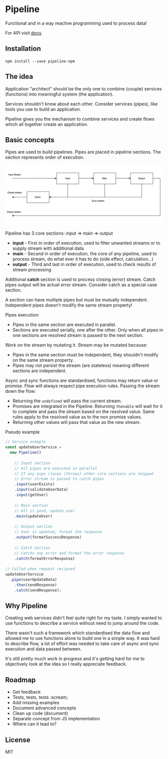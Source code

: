 # Pipeline

Functional and in a way reactive programming used to process data!

For API visit [docs](./docs).

## Installation

`npm install --save pipeline-npm`

## The idea

Application "architect" should be the only one to combine (couple) services (functions) into meaningful system (the application).

Services shouldn't know about each other. Consider services (pipes), like tools you use to build an application.

Pipeline gives you the mechanism to combine services and create flows which all together create an application.

## Basic concepts

Pipes are used to build pipelines. Pipes are placed in pipeline sections. The section represents order of execution.

![Pipeline block schme](./docs/assets/pipeline_schema.png)

Pipeline has 3 core sections: input => main => output

* **input** - First in order of execution, used to filter unwanted streams or to supply stream with additional data
* **main** - Second in order of execution, the core of any pipeline, used to process stream, do what ever it has to do (side effect, calculation...)
* **output** - Third and last in order of execution, used to check results of stream processing

Additional **catch** section is used to process closing (error) stream. Catch pipes output will be actual error stream. Consider catch as a special case section.

A section can have multiple pipes but must be mutually independent. Independent pipes doesn't modify the same stream property!

Pipes execution:

* Pipes in the same section are executed in parallel.
* Sections are executed serially, one after the other. Only when all pipes in one sections are resolved stream is passed to the next section.

Work on the stream by mutating it. Stream may be mutated because:

* Pipes in the same section must be independent, they shouldn't modify on the same stream property.
* Pipes may not persist the stream (are stateless) meaning different sections are independent.

Async and sync functions are standardised, functions may return value or promise. Flow will always respect pipe execution rules. 
Passing the stream down the flow:

* Returning the `undefined` will pass the current stream. 
* Promises are integrated in the Pipeline. Returning `thenable` will wait for it to complete and pass the stream based on the resolved value. Same rules apply to the resolved value as to the non promise values.  
* Returning other values will pass that value as the new stream.

Pseudo example
```javascript
// Service example
const updateUserService =
  new Pipeline()

    // Input section
    // All pipes are executed in parallel
    // If any pipe closes (throws) other core sections are skipped
    // Error stream is passed to catch pipes
    .input(userExists)
    .input(validateUserData)
    .input(getUser)

    // Main section
    // All is good, update user
    .main(updateUser)

    // Output section
    // User is updated, format the response
    .output(formatSuccessResponse)

    // Catch Section
    // Catchs any error and format the error response
    .catch(formatErrorResponse)

// Called when request recieved
updateUserService
  .pipe(userUpdateData)
    .then(sendResponse)
    .catch(sendResponse);

```

## Why Pipeline

Creating web services didn't feel quite right for my taste. I simply wanted to use functions to describe a service without need to jump around the code. 

There wasn't such a framework which standardised the data flow and allowed me to use functions alone to build one in a simple way. It was hard to describe flow, a lot of effort was needed to take care of async and sync execution and data passed between.

It's still pretty much work in progress and it's getting hard for me to objectively look at the idea so I really appreciate feedback. 

## Roadmap

* Get feedback
* Tests, tests, tests :scream;
* Add missing examples
* Document advanced concepts
* Clean up code (document)
* Separate concept from JS implementation
* Where can it lead to?

## License

MIT

